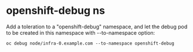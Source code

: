 # openshift-debug ns 
Add a toleration to a "openshift-debug" namespace, and let the debug pod to be created in this namespace with --to-namespace option:

`oc debug node/infra-0.example.com --to-namespace openshift-debug`
